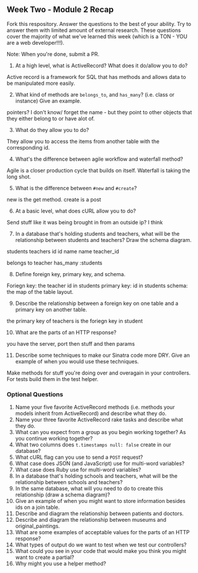 ## Week Two - Module 2 Recap

Fork this respository. Answer the questions to the best of your ability. Try to answer them with limited amount of external research. These questions cover the majority of what we've learned this week (which is a TON - YOU are a web developer!!!). 

Note: When you're done, submit a PR. 

1. At a high level, what is ActiveRecord? What does it do/allow you to do?

Active record is a framework for SQL that has methods and allows data to be manipulated more easily.

2. What kind of methods are `belongs_to`, and `has_many`? (i.e. class or instance) Give an example.

pointers? I don't know/ forget the name -  but they point to other objects that they either belong to or have alot of.

3. What do they allow you to do?

They allow you to access the items from another table with the corresponding id.

4. What's the difference between agile workflow and waterfall method?

Agile is a closer production cycle that builds on itself. Waterfall is taking the long shot.

5. What is the difference between `#new` and `#create`?

new is the get method. create is  a post

6. At a basic level, what does cURL allow you to do?

Send stuff like it was being brought in from an outside ip? I think

7. In a database that's holding students and teachers, what will be the relationship between students and teachers? Draw the schema diagram.


students                  teachers
 id                          id
 name                       name
 teacher_id                           

belongs to teacher         has_many :students

8. Define foreign key, primary key, and schema.


Foriegn key: the teacher id in students
primary key: id in students
schema: the map of the table layout.

9. Describe the relationship between a foreign key on one table and a primary key on another table.


the primary key of teachers is the foriegn key in student

10. What are the parts of an HTTP response?


 you have the server, port then stuff and then params
 
11. Describe some techniques to make our Sinatra code more DRY. Give an example of when you would use these techniques.

Make methods for stuff you're doing over and overagain in your controllers.  For tests build them in the test helper.

### Optional Questions

1. Name your five favorite ActiveRecord methods (i.e. methods your models inherit from ActiveRecord) and describe what they do.
2. Name your three favorite ActiveRecord rake tasks and describe what they do.
4. What can you expect from a group as you begin working together? As you continue working together?
5. What two columns does `t.timestamps null: false` create in our database?
6. What cURL flag can you use to send a `POST` request?
7. What case does JSON (and JavaScript) use for multi-word variables?
8. What case does Ruby use for multi-word variables?
9. In a database that's holding schools and teachers, what will be the relationship between schools and teachers?
10. In the same database, what will you need to do to create this relationship (draw a schema diagram)?
11. Give an example of when you might want to store information besides ids on a join table.
12. Describe and diagram the relationship between patients and doctors.
13. Describe and diagram the relationship between museums and original_paintings.
14. What are some examples of acceptable values for the parts of an HTTP response?
15. What types of output do we want to test when we test our controllers?
16. What could you see in your code that would make you think you might want to create a partial?
17. Why might you use a helper method?
